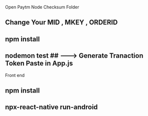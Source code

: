 Open Paytm Node Checksum Folder 
  ## Change Your MID , MKEY , ORDERID  ##
  ## npm install ##
  ## nodemon test ## ---> Generate Tranaction Token Paste in App.js
Front end 
  ## npm install ##
  ## npx-react-native run-android ##
